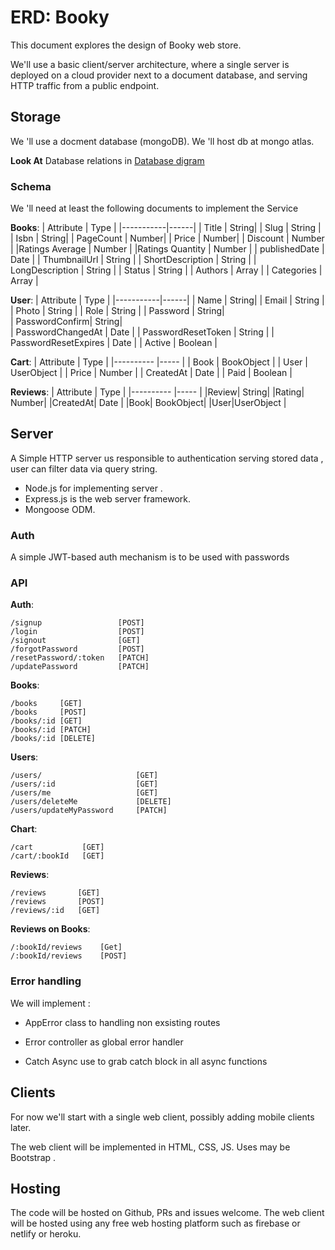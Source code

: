 # ERD: Booky

This document explores the design of Booky web store.

We'll use a basic client/server architecture, where a single server is deployed
on a cloud provider next to a document database, and serving HTTP traffic from
a public endpoint.

## Storage

We 'll use a docment database (mongoDB).
We 'll host db at mongo atlas.

**Look At** Database relations in [Database digram](DBD.png)

### Schema

We 'll need at least the following documents to implement
the Service

**Books**:
| Attribute | Type |
|-----------|------|
| Title | String|
| Slug | String |
| Isbn | String|
| PageCount | Number|
| Price | Number|
| Discount | Number |
|Ratings Average | Number |
|Ratings Quantity | Number |
| publishedDate | Date |
| ThumbnailUrl | String |
| ShortDescription | String |
| LongDescription | String |
| Status | String |
| Authors | Array |
| Categories | Array |

**User**:
| Attribute | Type |
|-----------|------|
| Name | String|
| Email | String |
| Photo | String |
| Role | String |
| Password | String|  
| PasswordConfirm| String|  
| PasswordChangedAt | Date |
| PasswordResetToken | String |
| PasswordResetExpires | Date |
| Active | Boolean |

**Cart**:
| Attribute | Type |
|---------- |----- |
| Book | BookObject |
| User | UserObject |
| Price | Number |
| CreatedAt | Date |
| Paid | Boolean |

**Reviews**:
| Attribute | Type |
|---------- |----- |
|Review| String|
|Rating| Number|
|CreatedAt| Date |
|Book| BookObject|
|User|UserObject |

## Server

A Simple HTTP server us responsible to authentication serving stored data ,
user can filter data via query string.

- Node.js for implementing server .
- Express.js is the web server framework.
- Mongoose ODM.

### Auth

A simple JWT-based auth mechanism is to be used with passwords

### API

**Auth**:

```
/signup                 [POST]
/login                  [POST]
/signout                [GET]
/forgotPassword         [POST]
/resetPassword/:token   [PATCH]
/updatePassword         [PATCH]
```

**Books**:

```
/books     [GET]
/books     [POST]
/books/:id [GET]
/books/:id [PATCH]
/books/:id [DELETE]
```

**Users**:

```
/users/                     [GET]
/users/:id                  [GET]
/users/me                   [GET]
/users/deleteMe             [DELETE]
/users/updateMyPassword     [PATCH]
```

**Chart**:

```
/cart           [GET]
/cart/:bookId   [GET]

```

**Reviews**:

```
/reviews       [GET]
/reviews       [POST]
/reviews/:id   [GET]

```

**Reviews on Books**:

```
/:bookId/reviews    [Get]
/:bookId/reviews    [POST]
```

### Error handling

We will implement :

- AppError class to handling non exsisting routes

* Error controller as global error handler

- Catch Async use to grab catch block in all async functions

## Clients

For now we'll start with a single web client, possibly adding mobile clients later.

The web client will be implemented in HTML, CSS, JS.
Uses may be Bootstrap .

## Hosting

The code will be hosted on Github, PRs and issues welcome.
The web client will be hosted using any free web hosting platform such as firebase or netlify or heroku.
